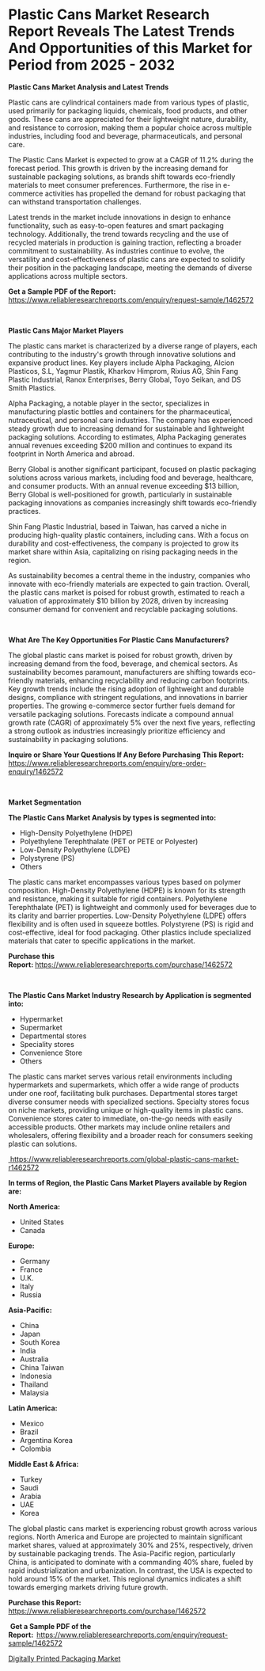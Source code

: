 <p><h1>Plastic Cans Market Research Report Reveals The Latest Trends And Opportunities of this Market for Period from 2025 - 2032</h1></p><p><strong>Plastic Cans Market Analysis and Latest Trends</strong></p>
<p><p>Plastic cans are cylindrical containers made from various types of plastic, used primarily for packaging liquids, chemicals, food products, and other goods. These cans are appreciated for their lightweight nature, durability, and resistance to corrosion, making them a popular choice across multiple industries, including food and beverage, pharmaceuticals, and personal care.</p><p>The Plastic Cans Market is expected to grow at a CAGR of 11.2% during the forecast period. This growth is driven by the increasing demand for sustainable packaging solutions, as brands shift towards eco-friendly materials to meet consumer preferences. Furthermore, the rise in e-commerce activities has propelled the demand for robust packaging that can withstand transportation challenges.</p><p>Latest trends in the market include innovations in design to enhance functionality, such as easy-to-open features and smart packaging technology. Additionally, the trend towards recycling and the use of recycled materials in production is gaining traction, reflecting a broader commitment to sustainability. As industries continue to evolve, the versatility and cost-effectiveness of plastic cans are expected to solidify their position in the packaging landscape, meeting the demands of diverse applications across multiple sectors.</p></p>
<p><strong>Get a Sample PDF of the Report:&nbsp;</strong> <a href="https://www.reliableresearchreports.com/enquiry/request-sample/1462572?utm_campaign=2745&utm_medium=2&utm_source=Github&utm_content=ia&utm_term=08032025&utm_id=plastic-cans">https://www.reliableresearchreports.com/enquiry/request-sample/1462572</a></p>
<p>&nbsp;</p>
<p><strong>Plastic Cans Major Market Players</strong></p>
<p><p>The plastic cans market is characterized by a diverse range of players, each contributing to the industry's growth through innovative solutions and expansive product lines. Key players include Alpha Packaging, Alcion Plasticos, S.L, Yagmur Plastik, Kharkov Himprom, Rixius AG, Shin Fang Plastic Industrial, Ranox Enterprises, Berry Global, Toyo Seikan, and DS Smith Plastics.</p><p>Alpha Packaging, a notable player in the sector, specializes in manufacturing plastic bottles and containers for the pharmaceutical, nutraceutical, and personal care industries. The company has experienced steady growth due to increasing demand for sustainable and lightweight packaging solutions. According to estimates, Alpha Packaging generates annual revenues exceeding $200 million and continues to expand its footprint in North America and abroad.</p><p>Berry Global is another significant participant, focused on plastic packaging solutions across various markets, including food and beverage, healthcare, and consumer products. With an annual revenue exceeding $13 billion, Berry Global is well-positioned for growth, particularly in sustainable packaging innovations as companies increasingly shift towards eco-friendly practices.</p><p>Shin Fang Plastic Industrial, based in Taiwan, has carved a niche in producing high-quality plastic containers, including cans. With a focus on durability and cost-effectiveness, the company is projected to grow its market share within Asia, capitalizing on rising packaging needs in the region.</p><p>As sustainability becomes a central theme in the industry, companies who innovate with eco-friendly materials are expected to gain traction. Overall, the plastic cans market is poised for robust growth, estimated to reach a valuation of approximately $10 billion by 2028, driven by increasing consumer demand for convenient and recyclable packaging solutions.</p></p>
<p>&nbsp;</p>
<p><strong>What Are The Key Opportunities For Plastic Cans Manufacturers?</strong></p>
<p><p>The global plastic cans market is poised for robust growth, driven by increasing demand from the food, beverage, and chemical sectors. As sustainability becomes paramount, manufacturers are shifting towards eco-friendly materials, enhancing recyclability and reducing carbon footprints. Key growth trends include the rising adoption of lightweight and durable designs, compliance with stringent regulations, and innovations in barrier properties. The growing e-commerce sector further fuels demand for versatile packaging solutions. Forecasts indicate a compound annual growth rate (CAGR) of approximately 5% over the next five years, reflecting a strong outlook as industries increasingly prioritize efficiency and sustainability in packaging solutions.</p></p>
<p><strong>Inquire or Share Your Questions If Any Before Purchasing This Report:</strong> <a href="https://www.reliableresearchreports.com/enquiry/pre-order-enquiry/1462572?utm_campaign=2745&utm_medium=2&utm_source=Github&utm_content=ia&utm_term=08032025&utm_id=plastic-cans">https://www.reliableresearchreports.com/enquiry/pre-order-enquiry/1462572</a></p>
<p>&nbsp;</p>
<p><strong>Market Segmentation</strong></p>
<p><strong>The Plastic Cans Market Analysis by types is segmented into:</strong></p>
<p><ul><li>High-Density Polyethylene (HDPE)</li><li>Polyethylene Terephthalate (PET or PETE or Polyester)</li><li>Low-Density Polyethylene (LDPE)</li><li>Polystyrene (PS)</li><li>Others</li></ul></p>
<p><p>The plastic cans market encompasses various types based on polymer composition. High-Density Polyethylene (HDPE) is known for its strength and resistance, making it suitable for rigid containers. Polyethylene Terephthalate (PET) is lightweight and commonly used for beverages due to its clarity and barrier properties. Low-Density Polyethylene (LDPE) offers flexibility and is often used in squeeze bottles. Polystyrene (PS) is rigid and cost-effective, ideal for food packaging. Other plastics include specialized materials that cater to specific applications in the market.</p></p>
<p><strong>Purchase this Report:&nbsp;</strong><a href="https://www.reliableresearchreports.com/purchase/1462572?utm_campaign=2745&utm_medium=2&utm_source=Github&utm_content=ia&utm_term=08032025&utm_id=plastic-cans">https://www.reliableresearchreports.com/purchase/1462572</a></p>
<p>&nbsp;</p>
<p><strong>The Plastic Cans Market Industry Research by Application is segmented into:</strong></p>
<p><ul><li>Hypermarket</li><li>Supermarket</li><li>Departmental stores</li><li>Speciality stores</li><li>Convenience Store</li><li>Others</li></ul></p>
<p><p>The plastic cans market serves various retail environments including hypermarkets and supermarkets, which offer a wide range of products under one roof, facilitating bulk purchases. Departmental stores target diverse consumer needs with specialized sections. Specialty stores focus on niche markets, providing unique or high-quality items in plastic cans. Convenience stores cater to immediate, on-the-go needs with easily accessible products. Other markets may include online retailers and wholesalers, offering flexibility and a broader reach for consumers seeking plastic can solutions.</p></p>
<p><a href="https://www.reliableresearchreports.com/global-plastic-cans-market-r1462572?utm_campaign=2745&utm_medium=2&utm_source=Github&utm_content=ia&utm_term=08032025&utm_id=plastic-cans">&nbsp;https://www.reliableresearchreports.com/global-plastic-cans-market-r1462572</a></p>
<p><strong>In terms of Region, the Plastic Cans Market Players available by Region are:</strong></p>
<p>
    <p> <strong> North America: </strong>
        <ul>
            <li>United States</li>
            <li>Canada</li>
        </ul>
        </p> 
    <p> <strong> Europe: </strong>
        <ul>
            <li>Germany</li>
            <li>France</li>
            <li>U.K.</li>
            <li>Italy</li>
            <li>Russia</li>
        </ul>
        </p> 
    <p> <strong> Asia-Pacific: </strong>
        <ul>
            <li>China</li>
            <li>Japan</li>
            <li>South Korea</li>
            <li>India</li>
            <li>Australia</li>
            <li>China Taiwan</li>
            <li>Indonesia</li>
            <li>Thailand</li>
            <li>Malaysia</li>
        </ul>
        </p> 
    <p> <strong> Latin America: </strong>
        <ul>
            <li>Mexico</li>
            <li>Brazil</li>
            <li>Argentina Korea</li>
            <li>Colombia</li>
        </ul>
        </p> 
    <p> <strong> Middle East & Africa: </strong>
        <ul>
            <li>Turkey</li>
            <li>Saudi</li>
            <li>Arabia</li>
            <li>UAE</li>
            <li>Korea</li>
        </ul>
    </p>
    </p>
<p><p>The global plastic cans market is experiencing robust growth across various regions. North America and Europe are projected to maintain significant market shares, valued at approximately 30% and 25%, respectively, driven by sustainable packaging trends. The Asia-Pacific region, particularly China, is anticipated to dominate with a commanding 40% share, fueled by rapid industrialization and urbanization. In contrast, the USA is expected to hold around 15% of the market. This regional dynamics indicates a shift towards emerging markets driving future growth.</p></p>
<p><strong>Purchase this Report: </strong><a href="https://www.reliableresearchreports.com/purchase/1462572?utm_campaign=2745&utm_medium=2&utm_source=Github&utm_content=ia&utm_term=08032025&utm_id=plastic-cans">https://www.reliableresearchreports.com/purchase/1462572</a></p>
<p>&nbsp;<strong>Get a Sample PDF of the Report:&nbsp;&nbsp;</strong><a href="https://www.reliableresearchreports.com/enquiry/request-sample/1462572?utm_campaign=2745&utm_medium=2&utm_source=Github&utm_content=ia&utm_term=08032025&utm_id=plastic-cans">https://www.reliableresearchreports.com/enquiry/request-sample/1462572</a></p>
<p><strong></strong></p>
<p><p><a href="https://github.com/tashiafun920/Market-Research-Report-List-1/blob/main/digitally-printed-packaging-market.md?utm_campaign=2745&utm_medium=2&utm_source=Github&utm_content=ia&utm_term=08032025&utm_id=plastic-cans">Digitally Printed Packaging Market</a></p></p>